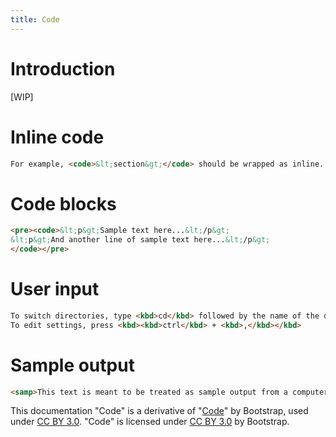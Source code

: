 ```yaml
---
title: Code
---
```


# Introduction

[WIP]

# Inline code

```html
For example, <code>&lt;section&gt;</code> should be wrapped as inline.
```

# Code blocks

```html
<pre><code>&lt;p&gt;Sample text here...&lt;/p&gt;
&lt;p&gt;And another line of sample text here...&lt;/p&gt;
</code></pre>
```

# User input

```html
To switch directories, type <kbd>cd</kbd> followed by the name of the directory.<br>
To edit settings, press <kbd><kbd>ctrl</kbd> + <kbd>,</kbd></kbd>
```

# Sample output

```html
<samp>This text is meant to be treated as sample output from a computer program.</samp>
```

<div class="alert alert-secondary" role="alert">

This documentation "Code" is a derivative of "[Code](http://getbootstrap.com/docs/4.1/content/code/)"
by Bootstrap, used under [CC BY 3.0](https://creativecommons.org/licenses/by/3.0/).
"Code" is licensed under [CC BY 3.0](https://creativecommons.org/licenses/by/3.0/) by Bootstrap.

</div>
